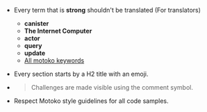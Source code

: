 - Every term that is **strong** shouldn't be translated (For translators)
    - **canister**
    - **The Internet Computer**
    - **actor**
    - **query**
    - **update**
    - [All motoko keywords](https://internetcomputer.org/docs/current/motoko/main/language-manual#keywords)

- Every section starts by a H2 title with an emoji.
- > Challenges are made visible using the comment symbol.
- Respect Motoko style guidelines for all code samples.